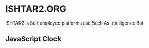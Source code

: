 # ISHTAR2.ORG
ISHTAR2 is Self employed platforms use Such As Intelligence Bot
<!DOCTYPE html>
<html>

<body onload="startTime()">

<h2>JavaScript Clock</h2>

<div id="txt"></div>

<script>
function startTime() {
  const today = new Date();
  let h = today.getHours();
  let m = today.getMinutes();
  let s = today.getSeconds();
  m = checkTime(m);
  s = checkTime(s);
  document.getElementById('txt').innerHTML =  h + ":" + m + ":" + s;
  setTimeout(startTime, 1000);
}

function checkTime(i) {
  if (i < 10) {i = "0" + i};  // add zero in front of numbers < 10
  return i;
}![Ishtar~3](https://github.com/user-attachments/assets/d02d92ef-86ef-4662-8fec-46b95b85bfba)
